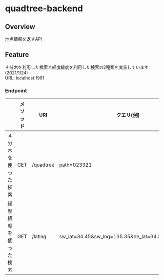 # quadtree-backend

## Overview
地点情報を返すAPI

## Feature
４分木を利用した検索と経度緯度を利用した検索の2種類を実装しています(2021/1/24)  
URL: localhost:1991

### Endpoint
|    |  メソッド  |   URI |  クエリ(例)  |
| ---- | ---- | ---- | ---- |
|  ４分木を使った検索  |  GET  | /quadtree  |  path=023321  |
|  経度緯度を使った検索  |  GET  |  /latlng  |  sw_lat=34.45&sw_lng=135.35&ne_lat=34.5&ne_lng=135.4  |

